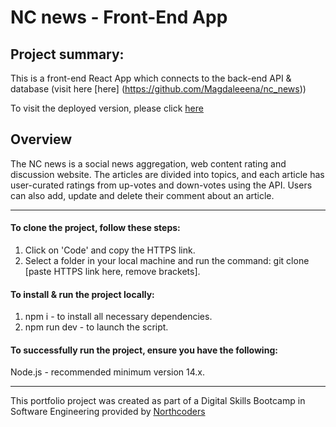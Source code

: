 # NC news - Front-End App

## Project summary:

This is a front-end React App which connects to the back-end API & database (visit here [here] (https://github.com/Magdaleeena/nc_news))

To visit the deployed version, please click [here](https://resplendent-pika-7c909c.netlify.app/)

## Overview

The NC news is a social news aggregation, web content rating and discussion website. The articles are divided into topics, and each article has user-curated ratings from up-votes and down-votes using the API. Users can also add, update and delete their comment about an article.

---

#### To clone the project, follow these steps:
1. Click on 'Code' and copy the HTTPS link.
2. Select a folder in your local machine and run the command: git clone [paste HTTPS link here, remove brackets].

#### To install & run the project locally:
1. npm i - to install all necessary dependencies.
2. npm run dev - to launch the script.

#### To successfully run the project, ensure you have the following:
Node.js - recommended minimum version 14.x.

--- 

This portfolio project was created as part of a Digital Skills Bootcamp in Software Engineering provided by [Northcoders](https://northcoders.com/)
